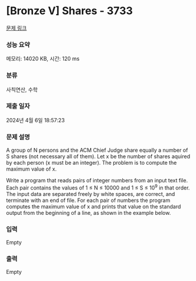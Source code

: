 # [Bronze V] Shares - 3733 

[문제 링크](https://www.acmicpc.net/problem/3733) 

### 성능 요약

메모리: 14020 KB, 시간: 120 ms

### 분류

사칙연산, 수학

### 제출 일자

2024년 4월 6일 18:57:23

### 문제 설명

<p>A group of N persons and the ACM Chief Judge share equally a number of S shares (not necessary all of them). Let x be the number of shares aquired by each person (x must be an integer). The problem is to compute the maximum value of x.</p>

<p>Write a program that reads pairs of integer numbers from an input text file. Each pair contains the values of 1 ≤ N ≤ 10000 and 1 ≤ S ≤ 10<sup>9</sup> in that order. The input data are separated freely by white spaces, are correct, and terminate with an end of file. For each pair of numbers the program computes the maximum value of x and prints that value on the standard output from the beginning of a line, as shown in the example below.</p>

### 입력 

 Empty

### 출력 

 Empty

